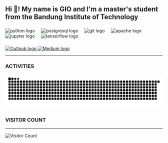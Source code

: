 <h2 align="left">Hi 👋! My name is GIO and I'm a master's student from the Bandung Institute of Technology</h2>

###

<div align="left">
  <img src="https://cdn.jsdelivr.net/gh/devicons/devicon/icons/python/python-original.svg" height="30" alt="python logo"  />
  <img width="12" />
  <img src="https://cdn.jsdelivr.net/gh/devicons/devicon/icons/postgresql/postgresql-original.svg" height="30" alt="postgresql logo"  />
  <img width="12" />
  <img src="https://cdn.jsdelivr.net/gh/devicons/devicon/icons/git/git-original.svg" height="30" alt="git logo"  />
  <img width="12" />
  <img src="https://cdn.jsdelivr.net/gh/devicons/devicon/icons/apache/apache-original.svg" height="30" alt="apache logo"  />
  <img width="12" />
  <img src="https://cdn.jsdelivr.net/gh/devicons/devicon/icons/jupyter/jupyter-original.svg" height="30" alt="jupyter logo"  />
  <img width="12" />
  <img src="https://cdn.jsdelivr.net/gh/devicons/devicon/icons/tensorflow/tensorflow-original.svg" height="30" alt="tensorflow logo"  />
</div>

###

<div align="left">
  <a href="mailto:20924303@mahasiswa.itb.ac.id" target="_blank">
    <img src="https://img.shields.io/static/v1?message=Outlook&logo=microsoftoutlook&label=&color=0078D4&logoColor=white&labelColor=&style=for-the-badge" height="35" alt="Outlook logo" />
  </a>
  <a href="https://medium.com/@20924303" target="_blank">
    <img src="https://img.shields.io/static/v1?message=Medium&logo=medium&label=&color=12100E&logoColor=white&labelColor=&style=for-the-badge" height="35" alt="Medium logo" />
  </a>
</div>

----
### ACTIVITIES
![snake gif](https://github.com/giovaldiramadhan/giovaldiramadhan/blob/output/github-snake-dark.svg)

### VISITOR COUNT
----
<img src="https://profile-counter.deno.dev/giovaldiramadhan/count.svg" alt="Visitor Count" />





